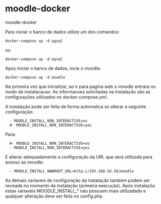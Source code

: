 # moodle-docker
moodle-docker


Para iniciar o banco de dados utilize um dos comandos:


    docker-compose up -d pgsql

ou

    docker-compose up -d mysql


Apos iniciar o banco de dados, incie o moodle:


    docker-compose up -d moodle


Na primeira vez que inicializar, ao ir para pagina web o moodle entrara no modo de instalacacao.
As informacoes solicitadas na instalação são as configurações utilizados no docker-compose.yml .

A instalação pode ser feita de forma automatica se alterar a seguinte configuração:

      - MOODLE_INSTALL_NON_INTERACTIVE=no
      #- MOODLE_INSTALL_NON_INTERACTIVE=yes

Para:

      #- MOODLE_INSTALL_NON_INTERACTIVE=no
      - MOODLE_INSTALL_NON_INTERACTIVE=yes

E alterar adequadamente a configuração da URL que será utilizada para acesso ao moodle:

      - MOODLE_INSTALL_WWWROOT_URL=http://192.168.56.56/moodle

As demais variaveis de configuração da instalação também podem ser revisada no momento da instalação (primeira execução).
Após instalaçõa estas variaveis MOODLE_INSTALL_* não possuem mais utilizadade e qualquer alteração deve ser feita no config.php.


